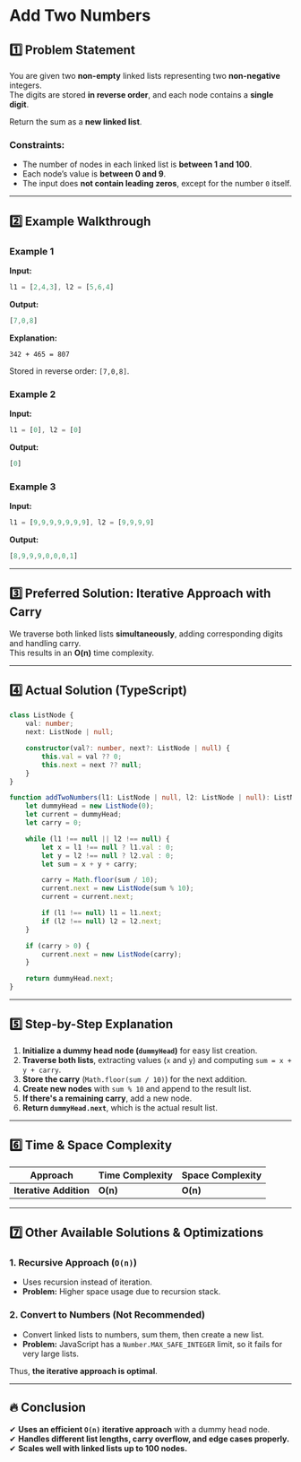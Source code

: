 # Add Two Numbers  

## 1️⃣ Problem Statement  
You are given two **non-empty** linked lists representing two **non-negative** integers.  
The digits are stored **in reverse order**, and each node contains a **single digit**.  

Return the sum as a **new linked list**.  

### **Constraints:**  
- The number of nodes in each linked list is **between 1 and 100**.  
- Each node’s value is **between 0 and 9**.  
- The input does **not contain leading zeros**, except for the number `0` itself.  

---

## 2️⃣ Example Walkthrough  

### **Example 1**  
**Input:**  
```ts
l1 = [2,4,3], l2 = [5,6,4]
```  
**Output:**  
```ts
[7,0,8]
```  
**Explanation:**  
```
342 + 465 = 807
```
Stored in reverse order: `[7,0,8]`.  

### **Example 2**  
**Input:**  
```ts
l1 = [0], l2 = [0]
```  
**Output:**  
```ts
[0]
```  

### **Example 3**  
**Input:**  
```ts
l1 = [9,9,9,9,9,9,9], l2 = [9,9,9,9]
```  
**Output:**  
```ts
[8,9,9,9,0,0,0,1]
```  

---

## 3️⃣ Preferred Solution: Iterative Approach with Carry  
We traverse both linked lists **simultaneously**, adding corresponding digits and handling carry.  
This results in an **O(n)** time complexity.  

---

## 4️⃣ Actual Solution (TypeScript)  

```ts
class ListNode {
    val: number;
    next: ListNode | null;

    constructor(val?: number, next?: ListNode | null) {
        this.val = val ?? 0;
        this.next = next ?? null;
    }
}

function addTwoNumbers(l1: ListNode | null, l2: ListNode | null): ListNode | null {
    let dummyHead = new ListNode(0);
    let current = dummyHead;
    let carry = 0;

    while (l1 !== null || l2 !== null) {
        let x = l1 !== null ? l1.val : 0;
        let y = l2 !== null ? l2.val : 0;
        let sum = x + y + carry;

        carry = Math.floor(sum / 10);
        current.next = new ListNode(sum % 10);
        current = current.next;

        if (l1 !== null) l1 = l1.next;
        if (l2 !== null) l2 = l2.next;
    }

    if (carry > 0) {
        current.next = new ListNode(carry);
    }

    return dummyHead.next;
}
```  

---

## 5️⃣ Step-by-Step Explanation  
1. **Initialize a dummy head node (`dummyHead`)** for easy list creation.  
2. **Traverse both lists**, extracting values (`x` and `y`) and computing `sum = x + y + carry`.  
3. **Store the carry** (`Math.floor(sum / 10)`) for the next addition.  
4. **Create new nodes** with `sum % 10` and append to the result list.  
5. **If there's a remaining carry**, add a new node.  
6. **Return `dummyHead.next`**, which is the actual result list.  

---

## 6️⃣ Time & Space Complexity  
| Approach | Time Complexity | Space Complexity |
|----------|---------------|----------------|
| **Iterative Addition** | **O(n)** | **O(n)** |

---

## 7️⃣ Other Available Solutions & Optimizations  

### **1. Recursive Approach (`O(n)`)**
- Uses recursion instead of iteration.
- **Problem:** Higher space usage due to recursion stack.

### **2. Convert to Numbers (Not Recommended)**
- Convert linked lists to numbers, sum them, then create a new list.
- **Problem:** JavaScript has a `Number.MAX_SAFE_INTEGER` limit, so it fails for very large lists.

Thus, **the iterative approach is optimal**.

---

## 🔥 Conclusion  
✔ **Uses an efficient `O(n)` iterative approach** with a dummy head node.  
✔ **Handles different list lengths, carry overflow, and edge cases properly.**  
✔ **Scales well with linked lists up to 100 nodes.**  
